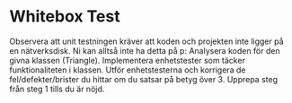 Whitebox Test
===========================


Observera att unit testningen kräver att koden och projekten inte ligger på en nätverksdisk. Ni kan alltså inte 
ha detta på p:
Analysera koden för den givna klassen (Triangle).
Implementera enhetstester som täcker funktionaliteten i klassen.
Utför enhetstesterna och korrigera de fel/defekter/brister du hittar om du satsar på betyg över 3.
Upprepa steg från steg 1 tills du är nöjd.
